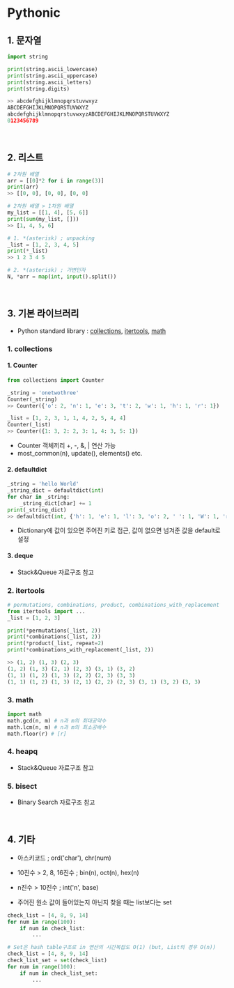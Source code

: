 # Pythonic


## 1. 문자열

```python
import string

print(string.ascii_lowercase)
print(string.ascii_uppercase)
print(string.ascii_letters)
print(string.digits)

>> abcdefghijklmnopqrstuvwxyz
ABCDEFGHIJKLMNOPQRSTUVWXYZ
abcdefghijklmnopqrstuvwxyzABCDEFGHIJKLMNOPQRSTUVWXYZ
0123456789
```

<br>

## 2. 리스트

```python
# 2차원 배열
arr = [[0]*2 for i in range(3)]
print(arr)
>> [[0, 0], [0, 0], [0, 0]

# 2차원 배열 > 1차원 배열
my_list = [[1, 4], [5, 6]]
print(sum(my_list, []))
>> [1, 4, 5, 6]
```

```python
# 1. *(asterisk) ; unpacking
_list = [1, 2, 3, 4, 5]
print(*_list)
>> 1 2 3 4 5

# 2. *(asterisk) ; 가변인자
N, *arr = map(int, input().split())
```

<br>

## 3. 기본 라이브러리

- Python standard library : [collections](https://docs.python.org/ko/3/library/collections.html), [itertools](https://docs.python.org/ko/3/library/itertools.html), [math](https://docs.python.org/ko/3/library/math.html)

### 1. collections

#### 1. Counter

```python
from collections import Counter

_string = 'onetwothree'
Counter(_string)
>> Counter({'o': 2, 'n': 1, 'e': 3, 't': 2, 'w': 1, 'h': 1, 'r': 1})

_list = [1, 2, 3, 1, 1, 4, 2, 5, 4, 4]
Counter(_list)
>> Counter({1: 3, 2: 2, 3: 1, 4: 3, 5: 1})
```

- Counter 객체끼리 +, -, &, | 연산 가능
- most_common(n), update(), elements() etc.

#### 2. defaultdict

```python
_string = 'hello World'
_string_dict = defaultdict(int)
for char in _string:
    _string_dict[char] += 1
print(_string_dict)
>> defaultdict(int, {'h': 1, 'e': 1, 'l': 3, 'o': 2, ' ': 1, 'W': 1, 'r': 1, 'd': 1}
```

- Dictionary에 값이 있으면 주어진 키로 접근, 값이 없으면 넘겨준 값을 default로 설정

#### 3. deque

- Stack&Queue 자료구조 참고

### 2. itertools

```python
# permutations, combinations, product, combinations_with_replacement
from itertools import ...
_list = [1, 2, 3]

print(*permutations(_list, 2))
print(*combinations(_list, 2))
print(*product(_list, repeat=2)
print(*combinations_with_replacement(_list, 2))

>> (1, 2) (1, 3) (2, 3)
(1, 2) (1, 3) (2, 1) (2, 3) (3, 1) (3, 2)
(1, 1) (1, 2) (1, 3) (2, 2) (2, 3) (3, 3)
(1, 1) (1, 2) (1, 3) (2, 1) (2, 2) (2, 3) (3, 1) (3, 2) (3, 3)
```

### 3. math

```python
import math
math.gcd(n, m) # n과 m의 최대공약수
math.lcm(n, m) # n과 m의 최소공배수
math.floor(r) # [r]
```

### 4. heapq

- Stack&Queue 자료구조 참고

### 5. bisect

- Binary Search 자료구조 참고

<br>

## 4. 기타

- 아스키코드 ; ord('char'), chr(num)
- 10진수 > 2, 8, 16진수 ; bin(n), oct(n), hex(n)
- n진수 > 10진수 ; int('n', base)

- 주어진 원소 값이 들어있는지 아닌지 찾을 때는 list보다는 set

```python
check_list = [4, 8, 9, 14]
for num in range(100):
    if num in check_list:
    	...

# Set은 hash table구조로 in 연산의 시간복잡도 O(1) (but, List의 경우 O(n)) 
check_list = [4, 8, 9, 14]
check_list_set = set(check_list) 
for num in range(100):
    if num in check_list_set:
        ...
```

